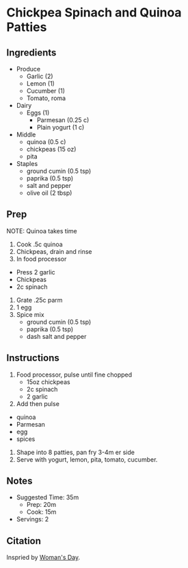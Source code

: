 # Chickpea Spinach and Quinoa Patties


## Ingredients

- Produce
  - Garlic (2)
  - Lemon (1)
  - Cucumber (1)
  - Tomato, roma
- Dairy 
  - Eggs (1)
	- Parmesan (0.25 c)
	- Plain yogurt (1 c)
- Middle
	- quinoa (0.5 c)
	- chickpeas (15 oz)
	- pita
- Staples
	- ground cumin (0.5 tsp)
	- paprika (0.5 tsp)
	- salt and pepper
	- olive oil (2 tbsp)

## Prep

NOTE: Quinoa takes time

1. Cook .5c quinoa
1. Chickpeas, drain and rinse
1. In food processor
  - Press 2 garlic
  - Chickpeas
  - 2c spinach
1. Grate .25c parm
1. 1 egg
1. Spice mix
	- ground cumin (0.5 tsp)
	- paprika (0.5 tsp)
	- dash salt and pepper

## Instructions

1. Food processor, pulse until fine chopped
	- 15oz chickpeas
	- 2c spinach
	- 2 garlic 
1. Add then pulse 
  - quinoa
  - Parmesan
  - egg
  - spices 
1. Shape into 8 patties, pan fry 3-4m er side
1. Serve with yogurt, lemon, pita, tomato, cucumber.

## Notes

- Suggested Time: 35m
  - Prep: 20m
  - Cook: 15m
- Servings: 2

## Citation

Inspried by [Woman's Day](https://www.womansday.com/food-recipes/a32676061/chickpea-spinach-and-quinoa-patties-recipe/).
